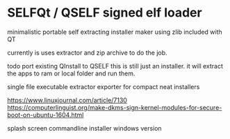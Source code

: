 # SELFQt / QSELF signed elf loader
minimalistic portable self extracting installer maker using zlib included with QT

currently is uses extractor and zip archive to do the job.


todo
port existing QInstall to QSELF this is still just an installer. it will extract the apps to ram or local folder and run them.

single file executable extractor exporter for compact neat installers

https://www.linuxjournal.com/article/7130
https://computerlinguist.org/make-dkms-sign-kernel-modules-for-secure-boot-on-ubuntu-1604.html
 

splash screen
commandline installer
windows version





